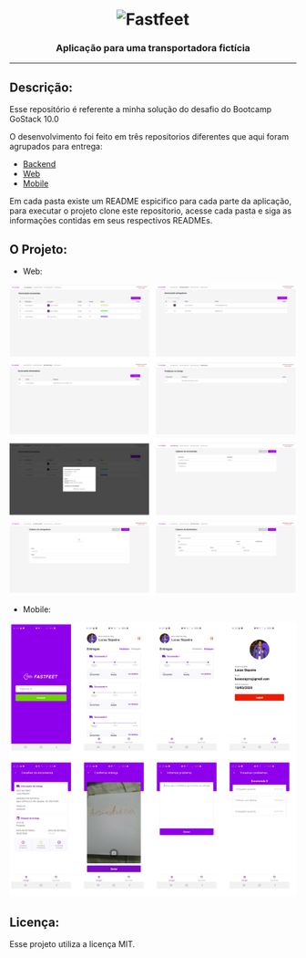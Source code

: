<h1 align="center">
  <img alt="Fastfeet" title="Fastfeet" src="https://raw.githubusercontent.com/Rocketseat/bootcamp-gostack-desafio-02/master/.github/logo.png" width="300px" />
<h3 align="center">
  Aplicação para uma transportadora fictícia
</h3>
</h1>

---

## Descrição:

Esse repositório é referente a minha solução do desafio do Bootcamp GoStack 10.0

O desenvolvimento foi feito em três repositorios diferentes que aqui foram agrupados para entrega:

- [Backend](https://github.com/LucasSiqz/FastFeet-Backend)
- [Web](https://github.com/LucasSiqz/FastFeet-Web)
- [Mobile](https://github.com/LucasSiqz/FastFeet-Mobile)

Em cada pasta existe um README espicifico para cada parte da aplicação, para executar o projeto clone este repositorio, acesse cada pasta e siga as informações contidas em seus respectivos READMEs.

## O Projeto:

- Web:

<div align="center">
  <img alt="FastfeetPart1" title="FastfeetPart1" src="https://github.com/LucasSiqz/FastFeet-Web/blob/master/screen_shots/fastfeet-parte1.png" />
  <br/>
  <img alt="FastfeetPart2" title="FastfeetPart2" src="https://github.com/LucasSiqz/FastFeet-Web/blob/master/screen_shots/fastfeet-part2.png" />
</div>

- Mobile:

<div align="center">
  <img alt="FastfeetMobile" title="FastfeetMobile" src="https://github.com/LucasSiqz/FastFeet-Mobile/blob/master/screen_shots/FastFeetMobile.png" />
</div>

## Licença:

Esse projeto utiliza a licença MIT.
